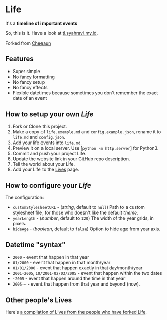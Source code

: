 Life
====

It's a **timeline of important events**

So, this is it. Have a look at [tl.syahravi.my.id](https://tl.syahravi.my.id).

Forked from [Cheeaun](https://github.com/cheeaun/life)

Features
--------

- Super simple
- No fancy formatting
- No fancy setup
- No fancy effects
- Flexible datetimes because sometimes you don't remember the exact date of an event

How to setup your own *Life*
----------------------------

1. Fork or Clone this project.
2. Make a copy of `life.example.md` and `config.example.json`, rename it to `life.md` and `config.json`.
3. Add your life events into `life.md`.
4. Preview it on a local server. Use [`python -m http.server`] for Python3.
5. Commit and push your project Life.
6. Update the website link in your GitHub repo description.
7. Tell the world about your Life.
8. Add your Life to the [Lives](https://github.com/cheeaun/life/wiki/Lives) page.

How to configure your *Life*
----------------------------

The configuration:

- `customStylesheetURL` - (*string*, default to `null`) Path to a custom stylesheet file, for those who doesn't like the default *theme*.
- `yearLength` - (*number*, default to `120`) The width of the year grids, in pixels.
- `hideAge` - (*boolean*, default to `false`) Option to hide age from year axis.

Datetime "syntax"
-----------------

- `2000` - event that happen in that year
- `01/2000` - event that happen in that month/year
- `01/01/2000` - event that happen exactly in that day/month/year
- `2001-2005`, `10/2001-02/03/2005` - event that happen within the two dates
- `~2005` - event that happen around the time in that year
- `2005-~` - event that happen from that year and beyond (now).

Other people's Lives
--------------------

Here's [a compilation of Lives from the people who have forked Life](https://github.com/cheeaun/life/wiki/Lives).
